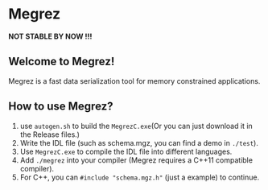 Megrez
====================

**NOT STABLE BY NOW !!!**

## Welcome to Megrez!

Megrez is a fast data serialization tool for memory constrained applications.

## How to use Megrez?

1. use `autogen.sh` to build the `MegrezC.exe`(Or you can just download it in the Release files.)
2. Write the IDL file (such as schema.mgz, you can find a demo in `./test`).
3. Use `MegrezC.exe` to compile the IDL file into different languages.
4. Add `./megrez` into your compiler (Megrez requires a C++11 compatible compiler).
5. For C++, you can `#include "schema.mgz.h"` (just a example) to continue.